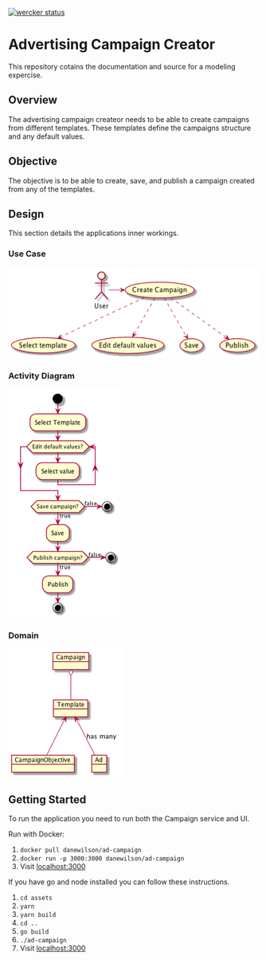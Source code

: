 [![wercker status](https://app.wercker.com/status/59d57ea64a657bfeae067b54dad17823/s/master "wercker status")](https://app.wercker.com/project/byKey/59d57ea64a657bfeae067b54dad17823)
# Advertising Campaign Creator
This repository cotains the documentation and source for a modeling expercise.

## Overview
The advertising campaign createor needs to be able to create campaigns from different templates. These templates define the campaigns structure and any default values. 

## Objective
The objective is to be able to create, save, and publish a campaign created from any of the templates.

## Design
This section details the applications inner workings.   

### Use Case
![Campaign Creator](documentation/campaign-creation.png)

### Activity Diagram
![Creation Process](documentation/campaign-activity.png)

### Domain
![Campagin Domain](documentation/campaign-domain.png)

## Getting Started
To run the application you need to run both the Campaign service and UI.   

Run with Docker:   
1. `docker pull danewilson/ad-campaign`
2. `docker run -p 3000:3000 danewilson/ad-campaign`
3. Visit [localhost:3000](http://localhost:3000)

If you have go and node installed you can follow these instructions.

1. `cd assets`
2. `yarn`
3. `yarn build`
4. `cd ..`
5. `go build`
6. `./ad-campaign`
7. Visit [localhost:3000](http://localhost:3000)